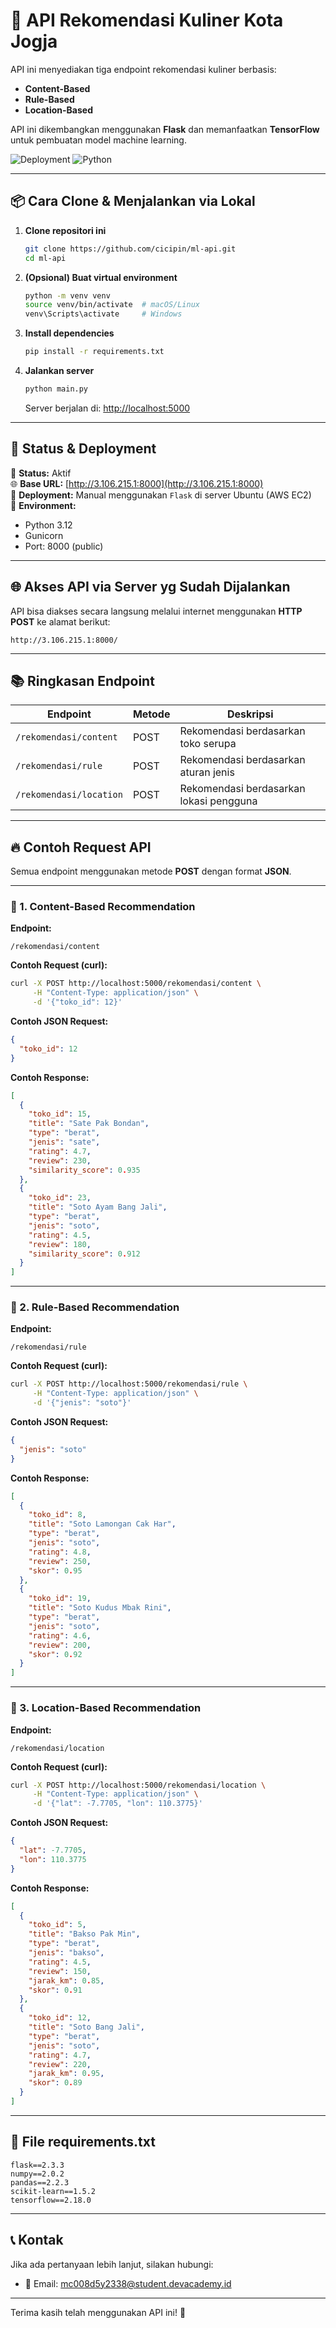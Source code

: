 # 🚀 API Rekomendasi Kuliner Kota Jogja

API ini menyediakan tiga endpoint rekomendasi kuliner berbasis:
- **Content-Based**
- **Rule-Based**
- **Location-Based**

API ini dikembangkan menggunakan **Flask** dan memanfaatkan **TensorFlow** untuk pembuatan model machine learning.

![Deployment](https://img.shields.io/badge/deployed-yes-brightgreen)
![Python](https://img.shields.io/badge/python-3.12-blue)

---

## 📦 Cara Clone & Menjalankan via Lokal

1. **Clone repositori ini**
   ```bash
   git clone https://github.com/cicipin/ml-api.git
   cd ml-api
   ```

2. **(Opsional) Buat virtual environment**
   ```bash
   python -m venv venv
   source venv/bin/activate  # macOS/Linux
   venv\Scripts\activate     # Windows
   ```

3. **Install dependencies**
   ```bash
   pip install -r requirements.txt
   ```

4. **Jalankan server**
   ```bash
   python main.py
   ```
   Server berjalan di: [http://localhost:5000](http://localhost:5000)

---

## 🚦 Status & Deployment

🔄 **Status:** Aktif  
🌐 **Base URL:** [http://3.106.215.1:8000](http://3.106.215.1:8000)  
🚀 **Deployment:** Manual menggunakan `Flask` di server Ubuntu (AWS EC2)  
📂 **Environment:**  
- Python 3.12
- Gunicorn
- Port: 8000 (public)

---

## 🌐 Akses API via Server yg Sudah Dijalankan

API bisa diakses secara langsung melalui internet menggunakan **HTTP POST** ke alamat berikut:

```
http://3.106.215.1:8000/
```

---

## 📚 Ringkasan Endpoint

| Endpoint                  | Metode | Deskripsi                      |
|---------------------------|--------|-------------------------------|
| `/rekomendasi/content`    | POST   | Rekomendasi berdasarkan toko serupa |
| `/rekomendasi/rule`       | POST   | Rekomendasi berdasarkan aturan jenis |
| `/rekomendasi/location`   | POST   | Rekomendasi berdasarkan lokasi pengguna |

---

## 🔥 Contoh Request API

Semua endpoint menggunakan metode **POST** dengan format **JSON**.

---

### 📌 1. Content-Based Recommendation
**Endpoint:**  
```
/rekomendasi/content
```

**Contoh Request (curl):**
```bash
curl -X POST http://localhost:5000/rekomendasi/content \
     -H "Content-Type: application/json" \
     -d '{"toko_id": 12}'
```

**Contoh JSON Request:**
```json
{
  "toko_id": 12
}
```

**Contoh Response:**
```json
[
  {
    "toko_id": 15,
    "title": "Sate Pak Bondan",
    "type": "berat",
    "jenis": "sate",
    "rating": 4.7,
    "review": 230,
    "similarity_score": 0.935
  },
  {
    "toko_id": 23,
    "title": "Soto Ayam Bang Jali",
    "type": "berat",
    "jenis": "soto",
    "rating": 4.5,
    "review": 180,
    "similarity_score": 0.912
  }
]
```

---

### 📌 2. Rule-Based Recommendation
**Endpoint:**  
```
/rekomendasi/rule
```

**Contoh Request (curl):**
```bash
curl -X POST http://localhost:5000/rekomendasi/rule \
     -H "Content-Type: application/json" \
     -d '{"jenis": "soto"}'
```

**Contoh JSON Request:**
```json
{
  "jenis": "soto"
}
```

**Contoh Response:**
```json
[
  {
    "toko_id": 8,
    "title": "Soto Lamongan Cak Har",
    "type": "berat",
    "jenis": "soto",
    "rating": 4.8,
    "review": 250,
    "skor": 0.95
  },
  {
    "toko_id": 19,
    "title": "Soto Kudus Mbak Rini",
    "type": "berat",
    "jenis": "soto",
    "rating": 4.6,
    "review": 200,
    "skor": 0.92
  }
]
```

---

### 📌 3. Location-Based Recommendation
**Endpoint:**  
```
/rekomendasi/location
```

**Contoh Request (curl):**
```bash
curl -X POST http://localhost:5000/rekomendasi/location \
     -H "Content-Type: application/json" \
     -d '{"lat": -7.7705, "lon": 110.3775}'
```

**Contoh JSON Request:**
```json
{
  "lat": -7.7705,
  "lon": 110.3775
}
```

**Contoh Response:**
```json
[
  {
    "toko_id": 5,
    "title": "Bakso Pak Min",
    "type": "berat",
    "jenis": "bakso",
    "rating": 4.5,
    "review": 150,
    "jarak_km": 0.85,
    "skor": 0.91
  },
  {
    "toko_id": 12,
    "title": "Soto Bang Jali",
    "type": "berat",
    "jenis": "soto",
    "rating": 4.7,
    "review": 220,
    "jarak_km": 0.95,
    "skor": 0.89
  }
]
```

---

## 📎 File requirements.txt

```
flask==2.3.3
numpy==2.0.2
pandas==2.2.3
scikit-learn==1.5.2
tensorflow==2.18.0
```

---

## 📞 Kontak

Jika ada pertanyaan lebih lanjut, silakan hubungi:
- 📧 Email: mc008d5y2338@student.devacademy.id

---

Terima kasih telah menggunakan API ini! 🙌
